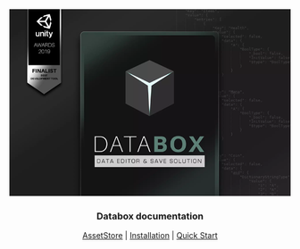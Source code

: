 <div style="text-align:center"><img src="img/title.png" />

### Databox documentation

[AssetStore](https://assetstore.unity.com) | 
[Installation](/Installation.md) | 
[Quick Start](/QuickStart.md)
</div>


